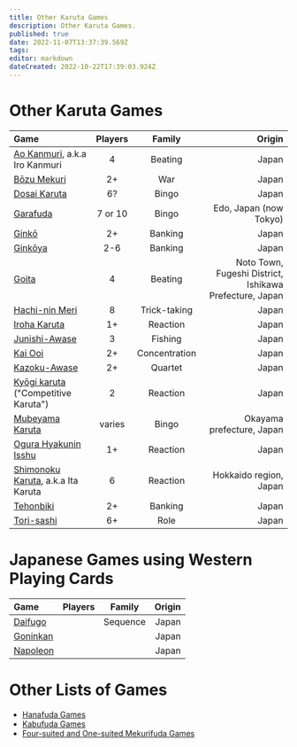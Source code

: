 ```yaml
---
title: Other Karuta Games
description: Other Karuta Games.
published: true
date: 2022-11-07T13:37:39.569Z
tags: 
editor: markdown
dateCreated: 2022-10-22T17:39:03.924Z
---
```


# Other Karuta Games
|Game|Players|Family|Origin|
|:---|:---:|:---:|---:|
|[Ao Kanmuri](https://fudawiki.org/en/uta-garuta/ogura-hyakunin-isshu#ao-kanmuri-%E9%9D%92%E5%86%A0-blue-crown), a.k.a Iro Kanmuri|4|Beating|Japan|
|[Bōzu Mekuri](/en/uta-garuta/ogura-hyakunin-isshu#b%C5%8Dzu-mekuri-%E5%9D%8A%E4%B8%BB%E3%82%81%E3%81%8F%E3%82%8A-flip-the-baldies)|2+|War|Japan|
|[Dosai Karuta](/en/dosai-karuta)|6?|Bingo|Japan|
|[Garafuda](/en/garafuda)|7 or 10|Bingo|Edo, Japan (now Tokyo)|
|[Ginkō](/en/uta-garuta/ogura-hyakunin-isshu#gink%C5%8D-%E9%8A%80%E8%A1%8C-bank)|2+|Banking|Japan|
|[Ginkōya](/en/uta-garuta/ogura-hyakunin-isshu#gink%C5%8Dya-%E9%8A%80%E8%A1%8C%E5%B1%8B-banker)|2-6|Banking|Japan|
|[Goita](/en/goita)|4|Beating|Noto Town, Fugeshi District, Ishikawa Prefecture, Japan|
|[Hachi-nin Meri](/en/karuta/unsun/hachi-nin-meri)|8|Trick-taking|Japan|
|[Iroha Karuta](/en/iroha)|1+|Reaction|Japan|
|[Junishi-Awase](/en/junishi-awase)|3|Fishing|Japan|
|[Kai Ooi](/en/kai-ooi)|2+|Concentration|Japan|
|[Kazoku-Awase](/en/kazoku-awase)|2+|Quartet|Japan|
|[Kyōgi karuta](/en/uta-garuta/ogura-hyakunin-isshu/competitive-karuta) ("Competitive Karuta")|2|Reaction|Japan|
|[Mubeyama Karuta](/en/uta-garuta/ogura-hyakunin-isshu/mubeyama-karuta)|varies|Bingo|Okayama prefecture, Japan|
|[Ogura Hyakunin Isshu](/en/uta-garuta/ogura-hyakunin-isshu)|1+|Reaction|Japan|
|[Shimonoku Karuta](/en/uta-garuta/ogura-hyakunin-isshu#shimonoku-karuta-%E4%B8%8B%E3%81%AE%E5%8F%A5%E3%81%8B%E3%82%8B%E3%81%9F), a.k.a Ita Karuta|6|Reaction|Hokkaido region, Japan|
|[Tehonbiki](/en/tehonbiki)|2+|Banking|Japan|
|[Tori-sashi](/en/tori-sashi)|6+|Role|Japan|

# Japanese Games using Western Playing Cards
|Game|Players|Family|Origin|
|:---|:---:|:---:|---:|
|[Daifugo](/en/trump/daifugo)||Sequence|Japan|
|[Goninkan](/en/trump/goninkan)|||Japan|
|[Napoleon](/en/trump/napoleon)|||Japan|

# Other Lists of Games
- [Hanafuda Games](/en/hanafuda/games)
- [Kabufuda Games](/en/kabufuda/games)
- [Four-suited and One-suited Mekurifuda Games](/en/mekurifuda/games)
